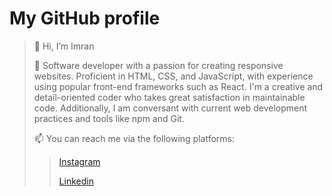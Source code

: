 
# My GitHub profile
> 👋 Hi, I’m Imran
> 
> 👀 Software developer with a passion for creating responsive websites. Proficient in HTML, CSS, and JavaScript, with experience using popular front-end frameworks such as React. I'm a creative and detail-oriented coder who takes great satisfaction in maintainable code. Additionally, I am conversant with current web development practices and tools like npm and Git.
> 
> 📫 You can reach me via the following platforms:
> 
>>
>> [Instagram](https://instagram.com/shaba_imran2023?igshid=NTc4MTIwNjQ2YQ==)
>> 
>> [Linkedin](https://www.linkedin.com/in/imran-usman-shaba-4372291a9?lipi=urn%3Ali%3Apage%3Ad_flagship3_profile_view_base_contact_details%3BnH98boaBQxSPVzBepithLg%3D%3D)
